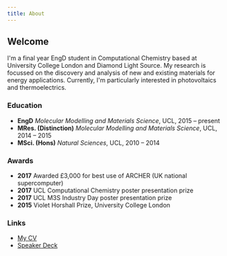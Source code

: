 ```yaml
---
title: About
---
```


## Welcome

I'm a final year EngD student in Computational Chemistry based at University
College London and Diamond Light Source. My research is focussed on the 
discovery and analysis of new and existing materials for energy applications. 
Currently, I'm particularly interested in photovoltaics and thermoelectrics.

### Education

 - **EngD** *Molecular Modelling and Materials Science*, UCL, 2015 – present
 - **MRes. (Distinction)** *Molecular Modelling and Materials Science*, UCL, 2014 – 2015
 - **MSci. (Hons)** *Natural Sciences*, UCL, 2010 – 2014


### Awards

 - **2017** Awarded £3,000 for best use of ARCHER (UK national supercomputer)
 - **2017** UCL Computational Chemistry poster presentation prize
 - **2017** UCL M3S Industry Day poster presentation prize
 - **2015** Violet Horshall Prize, University College London

### Links
 - [My CV](assets/docs/Alex_Ganose_CV.pdf)
 - [Speaker Deck](https://speakerdeck.com/utf)
